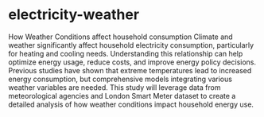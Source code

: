 # electricity-weather
How Weather Conditions affect household consumption
Climate and weather significantly affect household electricity consumption, particularly for heating and cooling needs. Understanding this relationship can help optimize energy usage, reduce costs, and improve energy policy decisions. Previous studies have shown that extreme temperatures lead to increased energy consumption, but comprehensive models integrating various weather variables are needed. This study will leverage data from meteorological agencies and London Smart Meter dataset to create a detailed analysis of how weather conditions impact household energy use.

